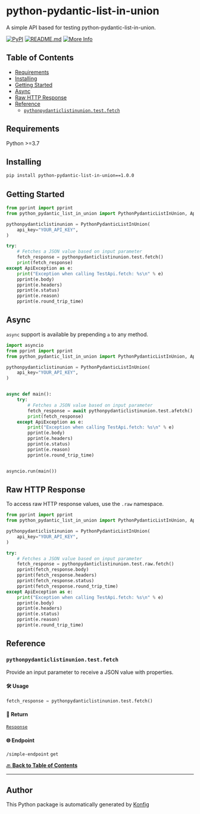 # python-pydantic-list-in-union<a id="python-pydantic-list-in-union"></a>

A simple API based for testing python-pydantic-list-in-union.


[![PyPI](https://img.shields.io/badge/PyPI-v1.0.0-blue)](https://pypi.org/project/python-pydantic-list-in-union/1.0.0)
[![README.md](https://img.shields.io/badge/README-Click%20Here-green)](https://github.com/konfig-dev/konfig/tree/main/python#readme)
[![More Info](https://img.shields.io/badge/More%20Info-Click%20Here-orange)](http://example.com/support)

## Table of Contents<a id="table-of-contents"></a>

<!-- toc -->

- [Requirements](#requirements)
- [Installing](#installing)
- [Getting Started](#getting-started)
- [Async](#async)
- [Raw HTTP Response](#raw-http-response)
- [Reference](#reference)
  * [`pythonpydanticlistinunion.test.fetch`](#pythonpydanticlistinuniontestfetch)

<!-- tocstop -->

## Requirements<a id="requirements"></a>

Python >=3.7

## Installing<a id="installing"></a>

```sh
pip install python-pydantic-list-in-union==1.0.0
```

## Getting Started<a id="getting-started"></a>

```python
from pprint import pprint
from python_pydantic_list_in_union import PythonPydanticListInUnion, ApiException

pythonpydanticlistinunion = PythonPydanticListInUnion(
    api_key="YOUR_API_KEY",
)

try:
    # Fetches a JSON value based on input parameter
    fetch_response = pythonpydanticlistinunion.test.fetch()
    print(fetch_response)
except ApiException as e:
    print("Exception when calling TestApi.fetch: %s\n" % e)
    pprint(e.body)
    pprint(e.headers)
    pprint(e.status)
    pprint(e.reason)
    pprint(e.round_trip_time)
```

## Async<a id="async"></a>

`async` support is available by prepending `a` to any method.

```python
import asyncio
from pprint import pprint
from python_pydantic_list_in_union import PythonPydanticListInUnion, ApiException

pythonpydanticlistinunion = PythonPydanticListInUnion(
    api_key="YOUR_API_KEY",
)


async def main():
    try:
        # Fetches a JSON value based on input parameter
        fetch_response = await pythonpydanticlistinunion.test.afetch()
        print(fetch_response)
    except ApiException as e:
        print("Exception when calling TestApi.fetch: %s\n" % e)
        pprint(e.body)
        pprint(e.headers)
        pprint(e.status)
        pprint(e.reason)
        pprint(e.round_trip_time)


asyncio.run(main())
```

## Raw HTTP Response<a id="raw-http-response"></a>

To access raw HTTP response values, use the `.raw` namespace.

```python
from pprint import pprint
from python_pydantic_list_in_union import PythonPydanticListInUnion, ApiException

pythonpydanticlistinunion = PythonPydanticListInUnion(
    api_key="YOUR_API_KEY",
)

try:
    # Fetches a JSON value based on input parameter
    fetch_response = pythonpydanticlistinunion.test.raw.fetch()
    pprint(fetch_response.body)
    pprint(fetch_response.headers)
    pprint(fetch_response.status)
    pprint(fetch_response.round_trip_time)
except ApiException as e:
    print("Exception when calling TestApi.fetch: %s\n" % e)
    pprint(e.body)
    pprint(e.headers)
    pprint(e.status)
    pprint(e.reason)
    pprint(e.round_trip_time)
```


## Reference<a id="reference"></a>
### `pythonpydanticlistinunion.test.fetch`<a id="pythonpydanticlistinuniontestfetch"></a>

Provide an input parameter to receive a JSON value with properties.

#### 🛠️ Usage<a id="🛠️-usage"></a>

```python
fetch_response = pythonpydanticlistinunion.test.fetch()
```

#### 🔄 Return<a id="🔄-return"></a>

[`Response`](./python_pydantic_list_in_union/pydantic/response.py)

#### 🌐 Endpoint<a id="🌐-endpoint"></a>

`/simple-endpoint` `get`

[🔙 **Back to Table of Contents**](#table-of-contents)

---


## Author<a id="author"></a>
This Python package is automatically generated by [Konfig](https://konfigthis.com)

